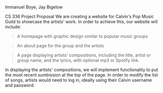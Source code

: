 Immanuel Boye, Jay Bigelow

CS 336 Project Proposal
We are creating a website for Calvin's Pop Music Guild to showcase the artists' work.  In order to achieve this, our website will include:

>A homepage with graphic design similar to popular music groups

>An about page for the group and the artists

>A page displaying artists' compositions, including the title, artist or group name, and the lyrics, with optional mp3 or Spotify link.

In displaying the artists' compositions, we will implement functionality to put the most recent sumbission at the top of the page.  In order to modify the list of songs, artists would need to log in, ideally using their Calvin username and password.  
